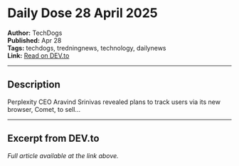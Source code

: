 # Daily Dose 28 April 2025

**Author:** TechDogs  
**Published:** Apr 28  
**Tags:** techdogs, tredningnews, technology, dailynews  
**Link:** [Read on DEV.to](https://dev.to/td_inc/daily-dose-28-april-2025-3dip)

---

## Description
Perplexity CEO Aravind Srinivas revealed plans to track users via its new browser, Comet, to sell...

---

## Excerpt from DEV.to
*Full article available at the link above.*

